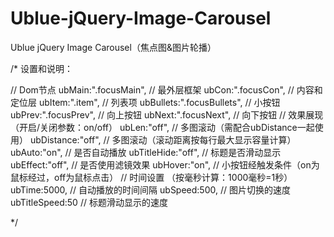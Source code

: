 Ublue-jQuery-Image-Carousel
===========================

Ublue jQuery Image Carousel（焦点图&amp;图片轮播）

/* 设置和说明：

// Dom节点
ubMain:".focusMain",  	// 最外层框架
ubCon:".focusCon",		// 内容和定位层
ubItem:".item",				// 列表项
ubBullets:".focusBullets",	// 小按钮
ubPrev:".focusPrev",		// 向上按钮
ubNext:".focusNext",		// 向下按钮
// 效果展现 （开启/关闭参数：on/off）
ubLen:"off",				// 多图滚动（需配合ubDistance一起使用）
ubDistance:"off",			// 多图滚动（滚动距离按每行最大显示容量计算）
ubAuto:"on",				// 是否自动播放
ubTitleHide:"off",			// 标题是否滑动显示
ubEffect:"off",				// 是否使用滤镜效果
ubHover:"on",				// 小按钮经触发条件（on为鼠标经过，off为鼠标点击）
// 时间设置 （按毫秒计算：1000毫秒=1秒）
ubTime:5000,				// 自动播放的时间间隔
ubSpeed:500,				// 图片切换的速度
ubTitleSpeed:50			// 标题滑动显示的速度

*/

